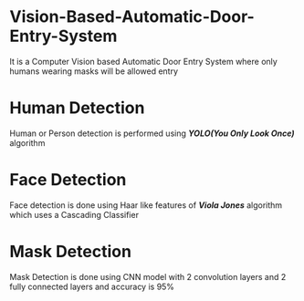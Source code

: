# Vision-Based-Automatic-Door-Entry-System
It is a Computer Vision based Automatic Door Entry System where only humans wearing masks will be allowed entry

# Human Detection
Human or Person detection is performed using ***YOLO(You Only Look Once)*** algorithm

# Face Detection
Face detection is done using Haar like features of ***Viola Jones*** algorithm which uses a Cascading Classifier

# Mask Detection
Mask Detection is done using CNN model with 2 convolution layers and 2 fully connected layers and accuracy is 95%